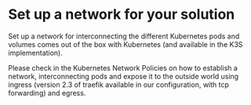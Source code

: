 # Set up a network for your solution

Set up a network for interconnecting the different Kubernetes pods and volumes comes out of the box with Kubernetes (and available in the K3S implementation). 

Please check in the Kubernetes Network Policies on how to establish a network, interconnecting pods and expose it to the outside world using ingress (version 2.3 of traefik available in our configuration, with tcp forwarding) and egress. 
